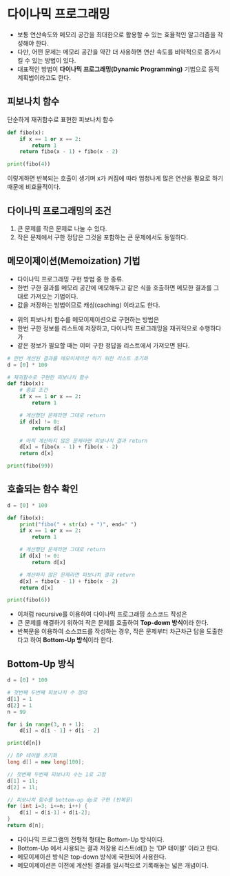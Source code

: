 # 다이나믹 프로그래밍

- 보통 연산속도와 메모리 공간을 최대한으로 활용할 수 있는 효율적인 알고리즘을 작성해야 한다.
- 다만, 어떤 문제는 메모리 공간을 약간 더 사용하면 연산 속도를 비약적으로 증가시킬 수 있는 방법이 있다.
- 대표적인 방법이 **다이나믹 프로그래밍(Dynamic Programming)** 기법으로 동적 계획법이라고도 한다.


## 피보나치 함수

단순하게 재귀함수로 표현한 피보나치 함수

```py
def fibo(x):
    if x == 1 or x == 2:
        return 1
    return fibo(x - 1) + fibo(x - 2)

print(fibo(4))
```

이렇게하면 반복되는 호출이 생기며 x가 커짐에 따라 엄청나게 많은 연산을 필요로 하기 때문에 비효율적이다.


## 다이나믹 프로그래밍의 조건

1. 큰 문제를 작은 문제로 나눌 수 있다.
2. 작은 문제에서 구한 정답은 그것을 포함하는 큰 문제에서도 동일하다.


## 메모이제이션(Memoization) 기법

- 다이나믹 프로그래밍 구현 방법 중 한 종류.
- 한번 구한 결과를 메모리 공간에 메모해두고 같은 식을 호출하면 메모한 결과를 그대로 가져오는 기법이다.
- 값을 저장하는 방법이므로 캐싱(caching) 이라고도 한다.


* 위의 피보나치 함수를 메모이제이션으로 구현하는 방법은
* 한번 구한 정보를 리스트에 저장하고, 다이나믹 프로그래밍을 재귀적으로 수행하다가
* 같은 정보가 필요할 때는 이미 구한 정답을 리스트에서 가져오면 된다.

```py
# 한번 계산된 결과를 메모이제이션 하기 위한 리스트 초기화
d = [0] * 100

# 재귀함수로 구현한 피보나치 함수
def fibo(x):
    # 종료 조건
    if x == 1 or x == 2:
        return 1

    # 계산했던 문제라면 그대로 return
    if d[x] != 0:
        return d[x]

    # 아직 계산하지 않은 문제라면 피보나치 결과 return
    d[x] = fibo(x - 1) + fibo(x - 2)
    return d[x]

print(fibo(99))
```

## 호출되는 함수 확인

```py
d = [0] * 100

def fibo(x):
    print("fibo(" + str(x) + ")", end=" ")
    if x == 1 or x == 2:
        return 1

    # 계산했던 문제라면 그대로 return
    if d[x] != 0:
        return d[x]

    # 계산하지 않은 문제라면 피보나치 결과 return
    d[x] = fibo(x - 1) + fibo(x - 2)
    return d[x]

print(fibo(6))
```

- 이처럼 recursive를 이용하여 다이나믹 프로그래밍 소스코드 작성은
- 큰 문제를 해결하기 위하여 작은 문제를 호출하여 **Top-down 방식**이라 한다.
- 반복문을 이용하여 소스코드를 작성하는 경우, 작은 문제부터 차근차근 답을 도출한다고 하여 **Bottom-Up 방식**이라 한다.


## Bottom-Up 방식

```py
d = [0] * 100

# 첫번쨰 두번쨰 피보나치 수 정의
d[1] = 1
d[2] = 1
n = 99

for i in range(3, n + 1):
    d[i] = d[i - 1] + d[i - 2]

print(d[n])
```
```java
// DP 테이블 초기화
long d[] = new long[100];

// 첫번째 두번째 피보나치 수는 1로 고정
d[1] = 1l;
d[2] = 1l;

// 피보나치 함수를 bottom-up dp로 구현 (반복문)
for (int i=3; i<=n; i++) {
    d[i] = d[i-1] + d[i-2];
}
return d[n];
```

- 다이나믹 프로그램의 전형적 형태는 Bottom-Up 방식이다.
- Bottom-Up 에서 사용되는 결과 저장용 리스트(d[]) 는 'DP 테이블' 이라고 한다.
- 메모이제이션 방식은 top-down 방식에 국한되어 사용한다.
- 메모이제이션은 이전에 계산된 결과를 일시적으로 기록해놓는 넓은 개념이다.
